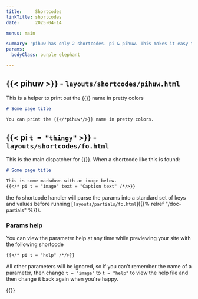```yaml
---
title:     Shortcodes
linkTitle: shortcodes
date:      2025-04-14

menus: main

summary: 'pihuw has only 2 shortcodes. pi & pihuw. This makes it easy to remember.'
params:
  bodyClass: purple elephant

---
```


## {{&lt; pihuw >}} - `layouts/shortcodes/pihuw.html`

This is a helper to print out the {{<pihuw>}} name in pretty colors

```markdown  {linenos=inline}
# Some page title

You can print the {{</*pihuw*/>}} name in pretty colors.
```

## {{&lt; pi `t = "thingy"` >}} -  `layouts/shortcodes/fo.html`

This is the main dispatcher for {{<pihuw>}}. When a shortcode like this is found:

```markdown  {linenos=inline}
# Some page title

This is some markdown with an image below.
{{</* pi t = "image" text = "Caption text" /*/>}}
```

the `fo` shortcode handler will parse the params into a standard set of keys and values before
running [`layouts/partials/fo.html`]({{% relref "/doc-partials" %}}).

### Params help

You can view the parameter help at any time while previewing your site with the following shortcode

```markdown  {linenos=inline}
{{</* pi t = "help" /*/>}}
```

All other parameters will be ignored, so if you can't remember the name of a parameter, then change `t = "image"` to
`t = "help"` to view the help file and then change it back again when you're happy.

{{<pi t = "help"/>}}